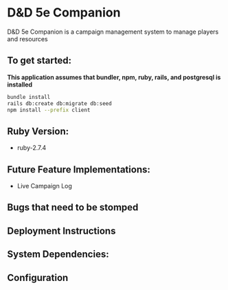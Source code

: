 # D&D 5e Companion

D&D 5e Companion is a campaign management system to manage players and resources

## To get started:

**This application assumes that bundler, npm, ruby, rails, and postgresql is installed**

```sh
bundle install
rails db:create db:migrate db:seed
npm install --prefix client
```

## Ruby Version:
- ruby-2.7.4

## Future Feature Implementations:
- Live Campaign Log

## Bugs that need to be stomped

## Deployment Instructions

## System Dependencies:

## Configuration
